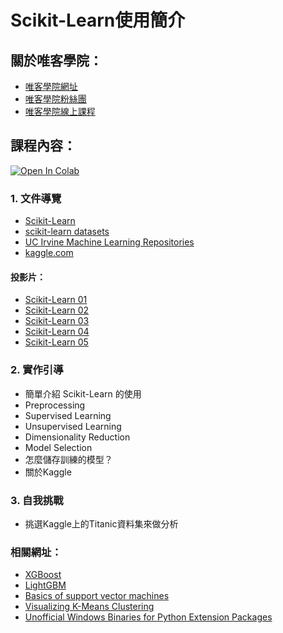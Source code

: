 # Scikit-Learn使用簡介

## 關於唯客學院：

* [唯客學院網址](http://www.victorgau.com)
* [唯客學院粉絲團](https://www.facebook.com/KHPYAcademy/)
* [唯客學院線上課程](https://khpy.teachable.com)

## 課程內容：

[![Open In Colab](https://colab.research.google.com/assets/colab-badge.svg)](https://colab.research.google.com/github/victorgau/khpy_sklearn_intro/)

### 1. 文件導覽

* [Scikit-Learn](https://scikit-learn.org/)
* [scikit-learn datasets](https://scikit-learn.org/stable/datasets/index.html)
* [UC Irvine Machine Learning Repositories](https://archive.ics.uci.edu/ml/index.php)
* [kaggle.com](https://www.kaggle.com/)

#### 投影片：

* [Scikit-Learn 01](https://docs.google.com/presentation/d/1B8MI-Q6z05sRRObhp4tNgqRKJiuiwOw3U1zF3w4f4Pg/edit?usp=sharing)
* [Scikit-Learn 02](https://docs.google.com/presentation/d/1iCTkXMtZQMJvCW7HTihT1buo1_FK4tTLmI7pAQn6y1E/edit?usp=sharing)
* [Scikit-Learn 03](https://docs.google.com/presentation/d/1Y4KQnoEiFHgEHU15WZtNN3ohxXyCF5J8rPJdIgAa2ho/edit?usp=sharing)
* [Scikit-Learn 04](https://docs.google.com/presentation/d/14B0o_MP9FRG-mXvRHWNvQM0yXxxDtwoMdZ9ggySXtTI/edit?usp=sharing)
* [Scikit-Learn 05](https://docs.google.com/presentation/d/1tqqjhJ75JS6Q1c_qwq6p1696h_Y40YyVKOY0FnWOtgk/edit?usp=sharing)

### 2. 實作引導

* 簡單介紹 Scikit-Learn 的使用
* Preprocessing
* Supervised Learning
* Unsupervised Learning
* Dimensionality Reduction
* Model Selection
* 怎麼儲存訓練的模型？
* 關於Kaggle

### 3. 自我挑戰

* 挑選Kaggle上的Titanic資料集來做分析

### 相關網址：

* [XGBoost](https://xgboost.readthedocs.io/en/latest/)
* [LightGBM](https://lightgbm.readthedocs.io/en/latest/)
* [Basics of support vector machines](http://www.cristiandima.com/basics-of-support-vector-machines/)
* [Visualizing K-Means Clustering](http://stanford.edu/class/ee103/visualizations/kmeans/kmeans.html)
* [Unofficial Windows Binaries for Python Extension Packages](https://www.lfd.uci.edu/~gohlke/pythonlibs/)
